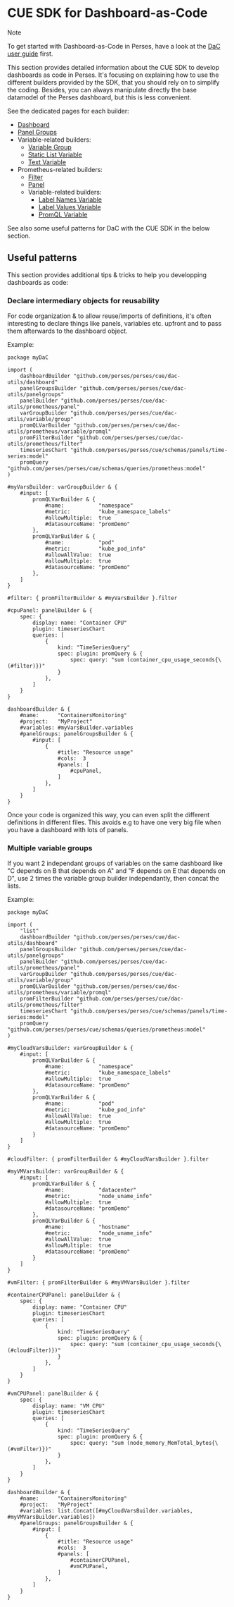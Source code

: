 # CUE SDK for Dashboard-as-Code

> [!NOTE]
> To get started with Dashboard-as-Code in Perses, have a look at the [DaC user guide](../../user-guides/dashboard-as-code.md) first.

This section provides detailed information about the CUE SDK to develop dashboards as code in Perses.
It's focusing on explaining how to use the different builders provided by the SDK, that you should rely on to simplify the coding.
Besides, you can always manipulate directly the base datamodel of the Perses dashboard, but this is less convenient.

See the dedicated pages for each builder:
- [Dashboard](./dashboard.md)
- [Panel Groups](./panelgroups.md)
- Variable-related builders:
  - [Variable Group](./variable/group.md)
  - [Static List Variable](./variable/staticlist.md)
  - [Text Variable](./variable/text.md)
- Prometheus-related builders:
  - [Filter](./prometheus/filter.md)
  - [Panel](./prometheus/panel.md)
  - Variable-related builders:
    - [Label Names Variable](./prometheus/variable/labelnames.md)
    - [Label Values Variable](./prometheus/variable/labelvalues.md)
    - [PromQL Variable](./prometheus/variable/promql.md)

See also some useful patterns for DaC with the CUE SDK in the below section.

## Useful patterns

This section provides additional tips & tricks to help you developping dashboards as code:

### Declare intermediary objects for reusability

For code organization & to allow reuse/imports of definitions, it's often interesting to declare things like panels, variables etc. upfront and to pass them afterwards to the dashboard object.

Example:

```cue
package myDaC

import (
	dashboardBuilder "github.com/perses/perses/cue/dac-utils/dashboard"
	panelGroupsBuilder "github.com/perses/perses/cue/dac-utils/panelgroups"
	panelBuilder "github.com/perses/perses/cue/dac-utils/prometheus/panel"
	varGroupBuilder "github.com/perses/perses/cue/dac-utils/variable/group"
	promQLVarBuilder "github.com/perses/perses/cue/dac-utils/prometheus/variable/promql"
	promFilterBuilder "github.com/perses/perses/cue/dac-utils/prometheus/filter"
	timeseriesChart "github.com/perses/perses/cue/schemas/panels/time-series:model"
	promQuery "github.com/perses/perses/cue/schemas/queries/prometheus:model"
)

#myVarsBuilder: varGroupBuilder & {
	#input: [
		promQLVarBuilder & {
			#name:           "namespace"
			#metric:         "kube_namespace_labels"
			#allowMultiple:  true
			#datasourceName: "promDemo"
		},
		promQLVarBuilder & {
			#name:           "pod"
			#metric:         "kube_pod_info"
			#allowAllValue:  true
			#allowMultiple:  true
			#datasourceName: "promDemo"
		},
	]
}

#filter: { promFilterBuilder & #myVarsBuilder }.filter

#cpuPanel: panelBuilder & {
	spec: {
		display: name: "Container CPU"
		plugin: timeseriesChart
		queries: [
			{
				kind: "TimeSeriesQuery"
				spec: plugin: promQuery & {
					spec: query: "sum (container_cpu_usage_seconds{\(#filter)})"
				}
			},
		]
	}
}

dashboardBuilder & {
	#name:      "ContainersMonitoring"
	#project:   "MyProject"
	#variables: #myVarsBuilder.variables
	#panelGroups: panelGroupsBuilder & {
		#input: [
			{
				#title: "Resource usage"
				#cols:  3
				#panels: [
					#cpuPanel,
				]
			},
		]
	}
}
```

Once your code is organized this way, you can even split the different definitions in different files. This avoids e.g to have one very big file when you have a dashboard with lots of panels.

### Multiple variable groups

If you want 2 independant groups of variables on the same dashboard like "C depends on B that depends on A" and "F depends on E that depends on D", use 2 times the variable group builder independantly, then concat the lists.

Example:

```cue
package myDaC

import (
	"list"
	dashboardBuilder "github.com/perses/perses/cue/dac-utils/dashboard"
	panelGroupsBuilder "github.com/perses/perses/cue/dac-utils/panelgroups"
	panelBuilder "github.com/perses/perses/cue/dac-utils/prometheus/panel"
	varGroupBuilder "github.com/perses/perses/cue/dac-utils/variable/group"
	promQLVarBuilder "github.com/perses/perses/cue/dac-utils/prometheus/variable/promql"
	promFilterBuilder "github.com/perses/perses/cue/dac-utils/prometheus/filter"
	timeseriesChart "github.com/perses/perses/cue/schemas/panels/time-series:model"
	promQuery "github.com/perses/perses/cue/schemas/queries/prometheus:model"
)

#myCloudVarsBuilder: varGroupBuilder & {
	#input: [
		promQLVarBuilder & {
			#name:           "namespace"
			#metric:         "kube_namespace_labels"
			#allowMultiple:  true
			#datasourceName: "promDemo"
		},
		promQLVarBuilder & {
			#name:           "pod"
			#metric:         "kube_pod_info"
			#allowAllValue:  true
			#allowMultiple:  true
			#datasourceName: "promDemo"
		}
	]
}

#cloudFilter: { promFilterBuilder & #myCloudVarsBuilder }.filter

#myVMVarsBuilder: varGroupBuilder & {
	#input: [
		promQLVarBuilder & {
			#name:           "datacenter"
			#metric:         "node_uname_info"
			#allowMultiple:  true
			#datasourceName: "promDemo"
		},
		promQLVarBuilder & {
			#name:           "hostname"
			#metric:         "node_uname_info"
			#allowAllValue:  true
			#allowMultiple:  true
			#datasourceName: "promDemo"
		}
	]
}

#vmFilter: { promFilterBuilder & #myVMVarsBuilder }.filter

#containerCPUPanel: panelBuilder & {
	spec: {
		display: name: "Container CPU"
		plugin: timeseriesChart
		queries: [
			{
				kind: "TimeSeriesQuery"
				spec: plugin: promQuery & {
					spec: query: "sum (container_cpu_usage_seconds{\(#cloudFilter)})"
				}
			},
		]
	}
}

#vmCPUPanel: panelBuilder & {
	spec: {
		display: name: "VM CPU"
		plugin: timeseriesChart
		queries: [
			{
				kind: "TimeSeriesQuery"
				spec: plugin: promQuery & {
					spec: query: "sum (node_memory_MemTotal_bytes{\(#vmFilter)})"
				}
			},
		]
	}
}

dashboardBuilder & {
	#name:      "ContainersMonitoring"
	#project:   "MyProject"
	#variables: list.Concat([#myCloudVarsBuilder.variables, #myVMVarsBuilder.variables])
	#panelGroups: panelGroupsBuilder & {
		#input: [
			{
				#title: "Resource usage"
				#cols:  3
				#panels: [
					#containerCPUPanel,
					#vmCPUPanel,
				]
			},
		]
	}
}
```
